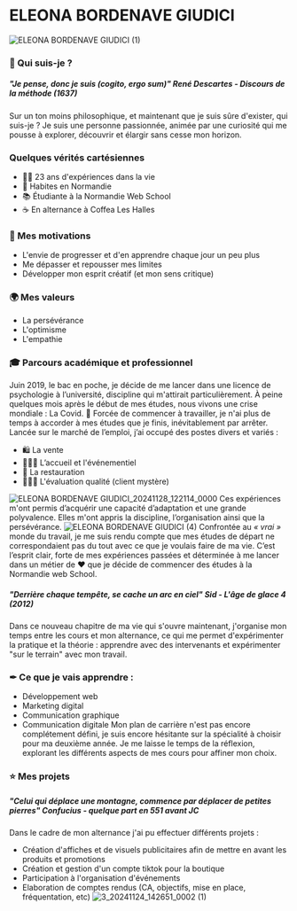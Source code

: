 # **ELEONA BORDENAVE GIUDICI** 
![ELEONA BORDENAVE GIUDICI (1)](https://github.com/user-attachments/assets/05b17777-7e0f-499c-be4d-5b879050c093)
### 🚀 Qui suis-je ?
##### *"Je pense, donc je suis (cogito, ergo sum)"* **René Descartes - Discours de la méthode (1637)**
Sur un ton moins philosophique, et maintenant que je suis sûre d'exister, qui suis-je ?
Je suis une personne passionnée, animée par une curiosité qui me pousse à explorer, découvrir et élargir sans cesse mon horizon.
### Quelques vérités cartésiennes
* 👩🏼 23 ans d'expériences dans la vie
* 📍 Habites en Normandie
*  📚 Étudiante à la Normandie Web School
*  ☕ En alternance à Coffea Les Halles
### 🎯 Mes motivations
* L'envie de progresser et d'en apprendre chaque jour un peu plus
* Me dépasser et repousser mes limites
* Développer mon esprit créatif (et mon sens critique)
### 🌍 Mes valeurs
* La persévérance 
* L'optimisme
* L'empathie
### 🎓 Parcours académique et professionnel 
Juin 2019, le bac en poche, je décide de me lancer dans une licence de psychologie à l’université, discipline qui m'attirait particulièrement. À peine quelques mois après le début de mes études, nous vivons une crise mondiale : La Covid. 🦠
Forcée de commencer à travailler, je n'ai plus de temps à accorder à mes études que je finis, inévitablement par arrêter.
Lancée sur le marché de l’emploi, j’ai occupé des postes divers et variés :
* 🛍 La vente
* 👩🏼‍💼 L’accueil et l'événementiel
* 🍷 La restauration
* 🕵🏼‍♀ L'évaluation qualité (client mystère)
     
![ELEONA BORDENAVE GIUDICI_20241128_122114_0000](https://github.com/user-attachments/assets/99f4155d-d417-4431-9888-84feb7e12986)
Ces expériences m'ont permis d’acquérir une capacité d’adaptation et une grande polyvalence. Elles m'ont appris la discipline, l’organisation ainsi que la persévérance.
![ELEONA BORDENAVE GIUDICI (4)](https://github.com/user-attachments/assets/f5533540-29fc-4e11-b0b8-6aca376f99a4)
Confrontée au _*« vrai »*_ monde du travail, je me suis rendu compte que mes études de départ ne correspondaient pas du tout avec ce que je voulais faire de ma vie. 
C’est l’esprit clair, forte de mes expériences passées et déterminée à me lancer dans un métier de ❤️ que je décide de commencer des études à la Normandie web School.
##### *"Derrière chaque tempête, se cache un arc en ciel"* **Sid - L'âge de glace 4 (2012)**
Dans ce nouveau chapitre de ma vie qui s'ouvre maintenant, j'organise mon temps entre les cours et mon alternance, ce qui me permet d'expérimenter la pratique et la théorie : apprendre avec des intervenants et expérimenter "sur le terrain" avec mon travail.
### ✒ Ce que je vais apprendre :
* Développement web
* Marketing digital
* Communication graphique
* Communication digitale
Mon plan de carrière n'est pas encore complétement défini, je suis encore hésitante sur la spécialité à choisir pour ma deuxième année. Je me laisse le temps de la réflexion, explorant les différents aspects de mes cours pour affiner mon choix.
### ⭐ Mes projets 
##### *"Celui qui déplace une montagne, commence par déplacer de petites pierres"* **Confucius - quelque part en 551 avant JC**
Dans le cadre de mon alternance j'ai pu effectuer différents projets :
* Création d'affiches et de visuels publicitaires afin de mettre en avant les produits et promotions
* Création et gestion d'un compte tiktok pour la boutique
* Participation à l'organisation d'événements
* Elaboration de comptes rendus (CA, objectifs, mise en place, fréquentation, etc)
![3_20241124_142651_0002 (1)](https://github.com/user-attachments/assets/adcce09b-7124-4b0a-bae3-7a5f510fbe0a)